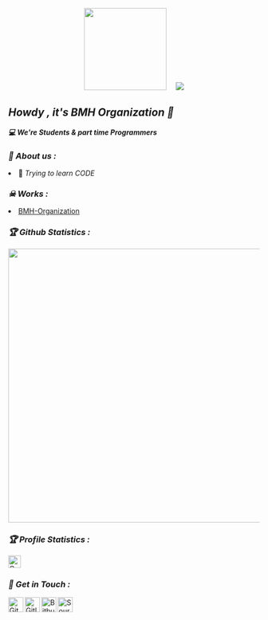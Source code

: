 <!-- Github README -->
<p align="center"><a href="https://github.com/hackbybmh/">
<img height="165" src="https://github-readme-stats.vercel.app/api?username=hackbybmh&show_icons=true&include_all_commits=true&theme=react&cache_seconds=3200&hide_border=true" /></a>
&nbsp;&nbsp;&nbsp;
<a href="https://github.com/hackbybmh/"><img src="https://github-readme-stats.vercel.app/api/top-langs/?username=hackbybmh&layout=compact&theme=react&hide_border=true" />
</a></p>

<h2><b><i>Howdy , it's BMH Organization 👋</i></b></h2>
<b><i>💻 We're Students & part time Programmers</i></b>

<h3><b><i>🤠 About us :</i></b></h3>
<li> 🐍 <i>Trying to learn CODE</i></li>

<h3><b><i>☠ Works :</i></b></h3>
<li> <a href="https://github.com/BMH-Organization/">BMH-Organization</a>

<h3><b><i>🏆 Github Statistics :</i></b></h3>
<a href="https://github.com/hackbybmh/"><img width=550 src="https://github-profile-trophy.vercel.app/?username=hackbybmh&theme=dracula&no-frame=true&title=Followers,Stars,Commit,Repository,Issues"/></a>

<h3><b><i>🏆 Profile Statistics :</i></b></h3>
<a href="https://github.com/hackbybmh/"><img height="25" title="Counter" src="https://komarev.com/ghpvc/?username=hackbybmh&color=blueviolet&style=flat-square"></a>

<h3><b><i>📡 Get in Touch :</i></b></h3>
<a href="https://github.com/hackbybmh/"><img align="left" title="Github" alt="Github" width="30px" src="assets/github.png" /></a>
<a href="https://gitlab.com/hackbybmh"><img align="left" title="Gitlab" alt="Gitlab" width="30px" src="https://pics.freeicons.io/uploads/icons/png/15790081261579517844-512.png" /></a>
<a href="https://bitbucket.org/hackbybmh/"><img align="left" title="Bitbucket" alt="Bitbucket" width="30px" src="https://cdn4.iconfinder.com/data/icons/logos-and-brands/512/44_Bitbucket_logo_logos-512.png" /></a>
<a href="https://sourceforge.net/u/hackbybmh/profile/"><img align="left" title="Sourceforge" alt="Sourceforge" width="30px" src="https://icons-for-free.com/iconfiles/png/512/sourceforge-1324440234317114110.png" /></a>

